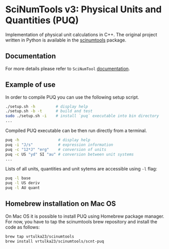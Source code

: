 # SciNumTools v3: Physical Units and Quantities (PUQ)

Implementation of physical unit calculations in C++.
The original project written in Python is available in the [scinumtools](https://github.com/vrtulka23/scinumtools) package.

## Documentation

For more details please refer to `SciNumTool` [documentation](https://vrtulka23.github.io/scnt-docs/).

## Example of use

In order to compile PUQ you can use the following setup script.

``` bash
./setup.sh -h         # display help
./setup.sh -b -t      # build and test
sudo ./setup.sh -i    # install `puq` executable into bin directory
...
```

Compiled PUQ executable can be then run directly from a terminal.

``` bash
puq -h                 # display help
puq -i "J/s"           # expression information
puq -c "12*J" "erg"    # conversion of units
puq -c US "yd" SI "au" # conversion between unit systems
...
```

Lists of all units, quantities and unit sytems are accessible using `-l` flag:

``` bash
puq -l base
puq -l US deriv
puq -l AU quant
```

## Homebrew installation on Mac OS

On Mac OS it is possible to install PUQ using Homebrew package manager.
For now, you have to tap the scinumtools brew repository and install the code as follows:

``` bash
brew tap vrtulka23/scinumtools
brew install vrtulka23/scinumtools/scnt-puq
```
